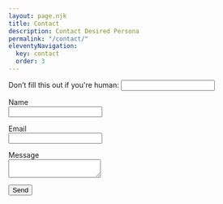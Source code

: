 ```yaml
---
layout: page.njk
title: Contact
description: Contact Desired Persona
permalink: "/contact/"
eleventyNavigation:
  key: contact
  order: 3
---
```


<form name="contact" data-netlify-recaptcha="true" netlify>
  <p class="hidden">
    <label>Don’t fill this out if you're human: <input name="bot-field" /></label>
  </p>
  <p>
    <label>Name <br><input type="text" name="name" /></label>
  </p>
  <p>
    <label>Email <br><input type="email" name="email" /></label>
  </p>
  <p>
    <label>Message <br><textarea name="message"></textarea></label>
  </p>
  <div data-netlify-recaptcha="true"></div>
  <p>
    <button type="submit">Send</button>
  </p>
</form>
